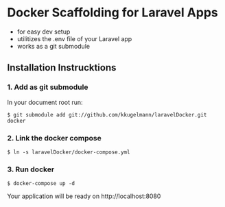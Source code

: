 # Docker Scaffolding for Laravel Apps
* for easy dev setup
* utilitizes the .env file of your Laravel app
* works as a git submodule

## Installation Instrucktions
### 1. Add as git submodule
In your document root run:
```
$ git submodule add git://github.com/kkugelmann/laravelDocker.git docker
```

### 2. Link the docker compose
```
$ ln -s laravelDocker/docker-compose.yml
```

### 3. Run docker
```
$ docker-compose up -d
```

Your application will be ready on http://localhost:8080
